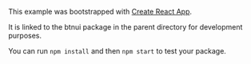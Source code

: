 This example was bootstrapped with [Create React App](https://github.com/facebook/create-react-app).

It is linked to the btnui package in the parent directory for development purposes.

You can run `npm install` and then `npm start` to test your package.
